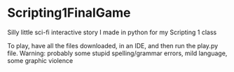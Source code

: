 # Scripting1FinalGame
Silly little sci-fi interactive story I made in python for my Scripting 1 class

To play, have all the files downloaded, in an IDE, and then run the play.py file.
Warning: probably some stupid spelling/grammar errors, mild language, some graphic violence
